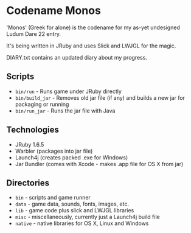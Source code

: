 Codename Monos
==============

'Monos' (Greek for alone) is the codename for my as-yet undesigned Ludum Dare 22 entry.

It's being written in JRuby and uses Slick and LWJGL for the magic.

DIARY.txt contains an updated diary about my progress.

Scripts
-------

* `bin/run` - Runs game under JRuby directly
* `bin/build_jar` - Removes old jar file (if any) and builds a new jar for packaging or running
* `bin/run_jar` - Runs the jar file with Java

Technologies
------------

* JRuby 1.6.5
* Warbler (packages into jar file)
* Launch4j (creates packed .exe for Windows)
* Jar Bundler (comes with Xcode - makes .app file for OS X from jar)

Directories
-----------

* `bin` - scripts and game runner
* `data` - game data, sounds, fonts, images, etc.
* `lib` - game code plus slick and LWJGL libraries
* `misc` - miscellaneously, currently just a Launch4j build file
* `native` - native libraries for OS X, Linux and Windows